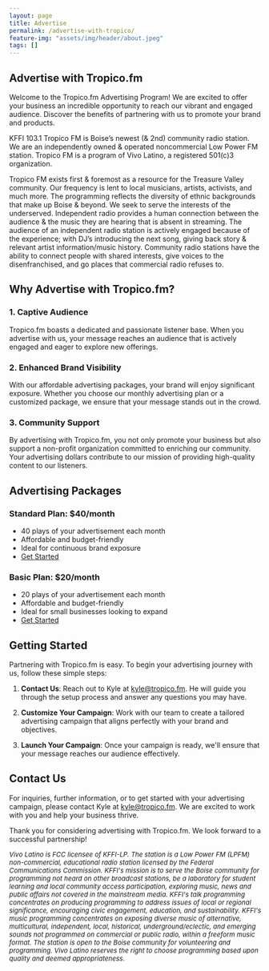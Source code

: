 ```yaml
---
layout: page
title: Advertise
permalink: /advertise-with-tropico/
feature-img: "assets/img/header/about.jpeg"
tags: []
---
```


## Advertise with Tropico.fm

Welcome to the Tropico.fm Advertising Program! We are excited to offer your business an incredible opportunity to reach our vibrant and engaged audience. Discover the benefits of partnering with us to promote your brand and products.

KFFI 103.1 Tropico FM is Boise’s newest (& 2nd) community radio station. We are an independently owned & operated noncommercial Low Power FM station. Tropico FM is a program of Vivo Latino, a registered 501(c)3 organization.

Tropico FM exists first & foremost as a resource for the Treasure Valley community. Our frequency is lent to local musicians, artists, activists, and much more. The programming reflects the diversity of ethnic backgrounds that make up Boise & beyond. We seek to serve the interests of the underserved. Independent radio provides a human connection between the audience & the music they are hearing that is absent in streaming. The audience of an independent radio station is actively engaged because of the experience; with DJ’s introducing the next song, giving back story & relevant artist information/music history. Community radio stations have the ability to connect people with shared interests, give voices to the disenfranchised, and go places that commercial radio refuses to.

## Why Advertise with Tropico.fm?

### **1. Captive Audience**

Tropico.fm boasts a dedicated and passionate listener base. When you advertise with us, your message reaches an audience that is actively engaged and eager to explore new offerings.

### **2. Enhanced Brand Visibility**

With our affordable advertising packages, your brand will enjoy significant exposure. Whether you choose our monthly advertising plan or a customized package, we ensure that your message stands out in the crowd.

### **3. Community Support**

By advertising with Tropico.fm, you not only promote your business but also support a non-profit organization committed to enriching our community. Your advertising dollars contribute to our mission of providing high-quality content to our listeners.

## Advertising Packages

### **Standard Plan: $40/month**

- 40 plays of your advertisement each month
- Affordable and budget-friendly
- Ideal for continuous brand exposure
- <a href="https://buy.stripe.com/8wM5nL66l94H6VWcMM" target="_blank">Get Started</a>

### **Basic Plan: $20/month**

- 20 plays of your advertisement each month
- Affordable and budget-friendly
- Ideal for small businesses looking to expand
- <a href="https://buy.stripe.com/3cs03reCR4Or4NOdQR" target="_blank">Get Started</a>

## Getting Started

Partnering with Tropico.fm is easy. To begin your advertising journey with us, follow these simple steps:

1. **Contact Us**: Reach out to Kyle at kyle@tropico.fm. He will guide you through the setup process and answer any questions you may have.

2. **Customize Your Campaign**: Work with our team to create a tailored advertising campaign that aligns perfectly with your brand and objectives.

3. **Launch Your Campaign**: Once your campaign is ready, we'll ensure that your message reaches our audience effectively.

## Contact Us

For inquiries, further information, or to get started with your advertising campaign, please contact Kyle at kyle@tropico.fm. We are excited to work with you and help your business thrive.

Thank you for considering advertising with Tropico.fm. We look forward to a successful partnership!

_<font size="2">Vivo Latino is FCC licensee of KFFI-LP. The station is a Low Power FM (LPFM) non-commercial, educational radio station licensed by the Federal Communications Commission. KFFI's mission is to serve the Boise community for programming not heard on other broadcast stations, be a laboratory for student learning and local community access participation, exploring music, news and public affairs not covered in the mainstream media. KFFI's talk programming concentrates on producing programming to address issues of local or regional significance, encouraging civic engagement, education, and sustainability. KFFI's music programming concentrates on exposing diverse music of alternative, multicultural, independent, local, historical, underground/eclectic, and emerging sounds not programmed on commercial or public radio, within a freeform music format. The station is open to the Boise community for volunteering and programming. Vivo Latino reserves the right to choose programming based upon quality and deemed appropriateness.</font>_
